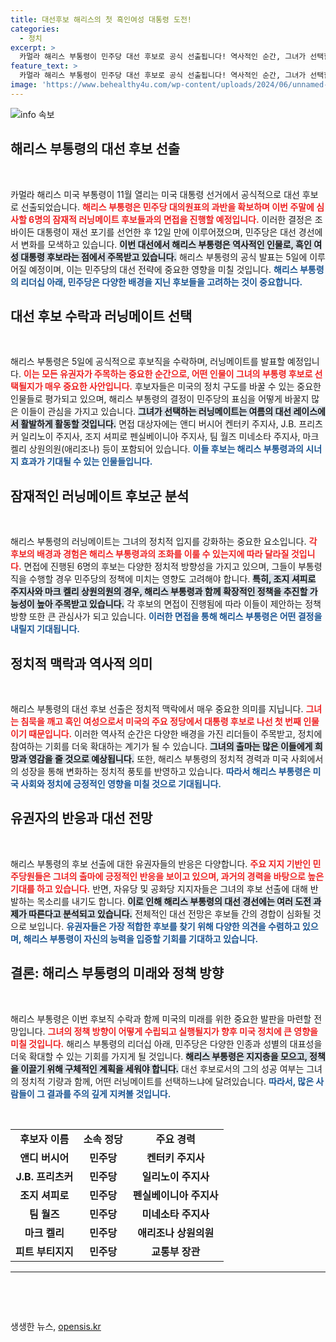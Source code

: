 ```yaml
---
title: 대선후보 해리스의 첫 흑인여성 대통령 도전!
categories:
  - 정치
excerpt: >
  카멀라 해리스 부통령이 민주당 대선 후보로 공식 선출됩니다! 역사적인 순간, 그녀가 선택할 러닝메이트와 함께 다가오는 11월 대선에서 도널드 트럼프와의 대결에 나설 준비를 하고 있습니다. 어떤 후보들이 면접 대기 중일까요? 클릭해 확인하세요!
feature_text: >
  카멀라 해리스 부통령이 민주당 대선 후보로 공식 선출됩니다! 역사적인 순간, 그녀가 선택할 러닝메이트와 함께 다가오는 11월 대선에서 도널드 트럼프와의 대결에 나설 준비를 하고 있습니다. 어떤 후보들이 면접 대기 중일까요? 클릭해 확인하세요!
image: 'https://www.behealthy4u.com/wp-content/uploads/2024/06/unnamed-file.png'
---
```


<p><img src="https://www.behealthy4u.com/wp-content/uploads/2024/06/unnamed-file.png" alt="info 속보" /></p>

<h2 data-ke-size="size26">해리스 부통령의 대선 후보 선출</h2>

<p data-ke-size="size16">&nbsp;</p>

<p>카멀라 해리스 미국 부통령이 11월 열리는 미국 대통령 선거에서 공식적으로 대선 후보로 선출되었습니다. <b><span style="color: #ee2323;">해리스 부통령은 민주당 대의원표의 과반을 확보하며 이번 주말에 심사할 6명의 잠재적 러닝메이트 후보들과의 면접을 진행할 예정입니다.</span></b> 이러한 결정은 조 바이든 대통령이 재선 포기를 선언한 후 12일 만에 이루어졌으며, 민주당은 대선 경선에서 변화를 모색하고 있습니다. <b><span style="background-color: #21538527;">이번 대선에서 해리스 부통령은 역사적인 인물로, 흑인 여성 대통령 후보라는 점에서 주목받고 있습니다.</span></b> 해리스 부통령의 공식 발표는 5일에 이루어질 예정이며, 이는 민주당의 대선 전략에 중요한 영향을 미칠 것입니다. <b><span style="color: #1a5490;">해리스 부통령의 리더십 아래, 민주당은 다양한 배경을 지닌 후보들을 고려하는 것이 중요합니다.</span></b></p>

<h2 data-ke-size="size26">대선 후보 수락과 러닝메이트 선택</h2>

<p data-ke-size="size16">&nbsp;</p>

<p>해리스 부통령은 5일에 공식적으로 후보직을 수락하며, 러닝메이트를 발표할 예정입니다. <b><span style="color: #ee2323;">이는 모든 유권자가 주목하는 중요한 순간으로, 어떤 인물이 그녀의 부통령 후보로 선택될지가 매우 중요한 사안입니다.</span></b> 후보자들은 미국의 정치 구도를 바꿀 수 있는 중요한 인물들로 평가되고 있으며, 해리스 부통령의 결정이 민주당의 표심을 어떻게 바꿀지 많은 이들이 관심을 가지고 있습니다. <b><span style="background-color: #21538527;">그녀가 선택하는 러닝메이트는 여름의 대선 레이스에서 활발하게 활동할 것입니다.</span></b> 면접 대상자에는 앤디 버시어 켄터키 주지사, J.B. 프리츠커 일리노이 주지사, 조지 셔피로 펜실베이니아 주지사, 팀 월즈 미네소타 주지사, 마크 켈리 상원의원(애리조나) 등이 포함되어 있습니다. <b><span style="color: #1a5490;">이들 후보는 해리스 부통령과의 시너지 효과가 기대될 수 있는 인물들입니다.</span></b></p>

<h2 data-ke-size="size26">잠재적인 러닝메이트 후보군 분석</h2>

<p data-ke-size="size16">&nbsp;</p>

<p>해리스 부통령의 러닝메이트는 그녀의 정치적 입지를 강화하는 중요한 요소입니다. <b><span style="color: #ee2323;">각 후보의 배경과 경험은 해리스 부통령과의 조화를 이룰 수 있는지에 따라 달라질 것입니다.</span></b> 면접에 진행된 6명의 후보는 다양한 정치적 방향성을 가지고 있으며, 그들이 부통령 직을 수행할 경우 민주당의 정책에 미치는 영향도 고려해야 합니다. <b><span style="background-color: #21538527;">특히, 조지 셔피로 주지사와 마크 켈리 상원의원의 경우, 해리스 부통령과 함께 확장적인 정책을 추진할 가능성이 높아 주목받고 있습니다.</span></b> 각 후보의 면접이 진행됨에 따라 이들이 제안하는 정책 방향 또한 큰 관심사가 되고 있습니다. <b><span style="color: #1a5490;">이러한 면접을 통해 해리스 부통령은 어떤 결정을 내릴지 기대됩니다.</span></b></p>

<h2 data-ke-size="size26">정치적 맥락과 역사적 의미</h2>

<p data-ke-size="size16">&nbsp;</p>

<p>해리스 부통령의 대선 후보 선출은 정치적 맥락에서 매우 중요한 의미를 지닙니다. <b><span style="color: #ee2323;">그녀는 침묵을 깨고 흑인 여성으로서 미국의 주요 정당에서 대통령 후보로 나선 첫 번째 인물이기 때문입니다.</span></b> 이러한 역사적 순간은 다양한 배경을 가진 리더들이 주목받고, 정치에 참여하는 기회를 더욱 확대하는 계기가 될 수 있습니다. <b><span style="background-color: #21538527;">그녀의 출마는 많은 이들에게 희망과 영감을 줄 것으로 예상됩니다.</span></b> 또한, 해리스 부통령의 정치적 경력과 미국 사회에서의 성장을 통해 변화하는 정치적 풍토를 반영하고 있습니다. <b><span style="color: #1a5490;">따라서 해리스 부통령은 미국 사회와 정치에 긍정적인 영향을 미칠 것으로 기대됩니다.</span></b></p>

<h2 data-ke-size="size26">유권자의 반응과 대선 전망</h2>

<p data-ke-size="size16">&nbsp;</p>

<p>해리스 부통령의 후보 선출에 대한 유권자들의 반응은 다양합니다. <b><span style="color: #ee2323;">주요 지지 기반인 민주당원들은 그녀의 출마에 긍정적인 반응을 보이고 있으며, 과거의 경력을 바탕으로 높은 기대를 하고 있습니다.</span></b> 반면, 자유당 및 공화당 지지자들은 그녀의 후보 선출에 대해 반발하는 목소리를 내기도 합니다. <b><span style="background-color: #21538527;">이로 인해 해리스 부통령의 대선 경선에는 여러 도전 과제가 따른다고 분석되고 있습니다.</span></b> 전체적인 대선 전망은 후보들 간의 경합이 심화될 것으로 보입니다. <b><span style="color: #1a5490;">유권자들은 가장 적합한 후보를 찾기 위해 다양한 의견을 수렴하고 있으며, 해리스 부통령이 자신의 능력을 입증할 기회를 기대하고 있습니다.</span></b> </p>

<h2 data-ke-size="size26">결론: 해리스 부통령의 미래와 정책 방향</h2>

<p data-ke-size="size16">&nbsp;</p>

<p>해리스 부통령은 이번 후보직 수락과 함께 미국의 미래를 위한 중요한 발판을 마련할 전망입니다. <b><span style="color: #ee2323;">그녀의 정책 방향이 어떻게 수립되고 실행될지가 향후 미국 정치에 큰 영향을 미칠 것입니다.</span></b> 해리스 부통령의 리더십 아래, 민주당은 다양한 인종과 성별의 대표성을 더욱 확대할 수 있는 기회를 가지게 될 것입니다. <b><span style="background-color: #21538527;">해리스 부통령은 지지층을 모으고, 정책을 이끌기 위해 구체적인 계획을 세워야 합니다.</span></b> 대선 후보로서의 그의 성공 여부는 그녀의 정치적 기량과 함께, 어떤 러닝메이트를 선택하느냐에 달려있습니다. <b><span style="color: #1a5490;">따라서, 많은 사람들이 그 결과를 주의 깊게 지켜볼 것입니다.</span></b></p>

<p data-ke-size="size16">&nbsp;</p> 

<table style="width: 100%;">
    <tr>
        <td style="text-align: center; height: 17px;"><b>후보자 이름</b></td>
        <td style="text-align: center; height: 17px;"><b>소속 정당</b></td>
        <td style="text-align: center; height: 17px;"><b>주요 경력</b></td>
    </tr>
    <tr>
        <td style="text-align: center; height: 17px;"><b>앤디 버시어</b></td>
        <td style="text-align: center; height: 17px;"><b>민주당</b></td>
        <td style="text-align: center; height: 17px;"><b>켄터키 주지사</b></td>
    </tr>
    <tr>
        <td style="text-align: center; height: 17px;"><b>J.B. 프리츠커</b></td>
        <td style="text-align: center; height: 17px;"><b>민주당</b></td>
        <td style="text-align: center; height: 17px;"><b>일리노이 주지사</b></td>
    </tr>
    <tr>
        <td style="text-align: center; height: 17px;"><b>조지 셔피로</b></td>
        <td style="text-align: center; height: 17px;"><b>민주당</b></td>
        <td style="text-align: center; height: 17px;"><b>펜실베이니아 주지사</b></td>
    </tr>
    <tr>
        <td style="text-align: center; height: 17px;"><b>팀 월즈</b></td>
        <td style="text-align: center; height: 17px;"><b>민주당</b></td>
        <td style="text-align: center; height: 17px;"><b>미네소타 주지사</b></td>
    </tr>
    <tr>
        <td style="text-align: center; height: 17px;"><b>마크 켈리</b></td>
        <td style="text-align: center; height: 17px;"><b>민주당</b></td>
        <td style="text-align: center; height: 17px;"><b>애리조나 상원의원</b></td>
    </tr>
    <tr>
        <td style="text-align: center; height: 17px;"><b>피트 부티지지</b></td>
        <td style="text-align: center; height: 17px;"><b>민주당</b></td>
        <td style="text-align: center; height: 17px;"><b>교통부 장관</b></td>
    </tr>
</table>

<hr> 

<p data-ke-size="size16">&nbsp;</p> 

<p data-ke-size="size16">&nbsp;</p> 
생생한 뉴스, <a href="https://opensis.kr" rel="dofollow">opensis.kr</a>


